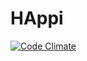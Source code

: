 # HAppi

[![Code Climate](https://codeclimate.com/github/GeoHealth/HAppi/badges/gpa.svg)](https://codeclimate.com/github/GeoHealth/HAppi)
